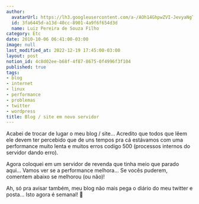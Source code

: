 ```yaml
---
author:
  avatarUrl: https://lh3.googleusercontent.com/a-/AOh14GhpwZVI-JevyaNgTdlrOT6YN20cI6V9Kxtq38Ij8AQ=s100
  id: 3fa6445d-a13d-40cc-8901-4a9f6f654d3d
  name: Luiz Pereira de Souza Filho
category: Etc
date: 2010-10-06 06:41:00-03:00
image: null
last_modified_at: 2022-12-19 17:45:00-03:00
layout: post
notion_id: 4c8d02ee-b68f-4f87-8675-0f4996f3f104
published: true
tags:
- blog
- internet
- linux
- performance
- problemas
- twitter
- wordpress
title: Blog / site em novo servidor
---
```


Acabei de trocar de lugar o meu blog / site... Acredito que todos que lêem ele devem ter percebido que de uns tempos pra cá estávamos com uma performance muito lenta e muitos erros codigo 500 (processos internos do servidor dando erro).

Agora coloquei em um servidor de revenda que tinha meio que parado aqui... Vamos ver se a performance melhora... Se vocês puderem, comentem abaixo se melhorou (ou não)!

Ah, só pra avisar também, meu blog não mais pega o diário do meu twitter e posta... Isto agora é semanal! 🙂
